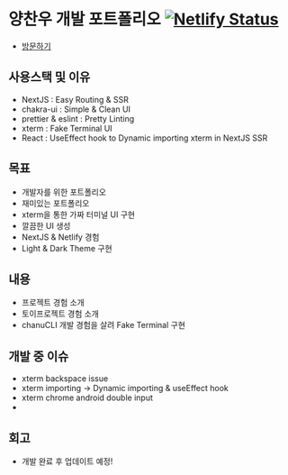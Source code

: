 # 양찬우 개발 포트폴리오 [![Netlify Status](https://api.netlify.com/api/v1/badges/67f30f92-5216-4d7f-bba3-836081ede21e/deploy-status)](https://app.netlify.com/sites/oizys18/deploys)

- [방문하기](https://oizys18.netlify.app/)

## 사용스택 및 이유

- NextJS : Easy Routing & SSR
- chakra-ui : Simple & Clean UI
- prettier & eslint : Pretty Linting
- xterm : Fake Terminal UI
- React : UseEffect hook to Dynamic importing xterm in NextJS SSR

## 목표

- 개발자를 위한 포트폴리오
- 재미있는 포트폴리오
- xterm을 통한 가짜 터미널 UI 구현
- 깔끔한 UI 생성
- NextJS & Netlify 경험
- Light & Dark Theme 구현

## 내용

- 프로젝트 경험 소개
- 토이프로젝트 경험 소개
- chanuCLI 개발 경험을 살려 Fake Terminal 구현

## 개발 중 이슈

- xterm backspace issue
- xterm importing -> Dynamic importing & useEffect hook
- xterm chrome android double input
-

## 회고

- 개발 완료 후 업데이트 예정!
